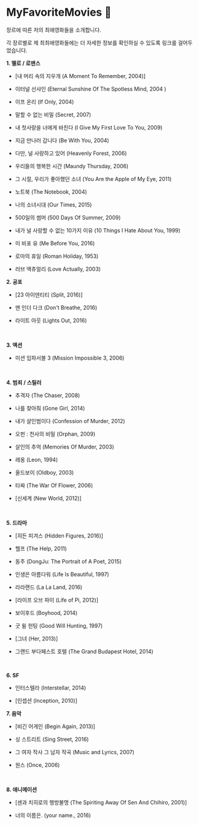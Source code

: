 

MyFavoriteMovies :whale:
==================

장르에 따른 저의 최애영화들을 소개합니다.

각 장르별로 제 최최애영화들에는 더 자세한 정보를 확인하실 수 있도록 링크를 걸어두었습니다.



**1. 멜로 / 로맨스**

- [내 머리 속의 지우개 (A Moment To Remember, 2004)]

- 이터널 선샤인 (Eternal Sunshine Of The Spotless Mind, 2004 )

- 이프 온리 (If Only, 2004)

- 말할 수 없는 비밀 (Secret, 2007)

- 내 첫사랑을 너에게 바친다 (I Give My First Love To You, 2009)

- 지금 만나러 갑니다 (Be With You, 2004)

- 다만, 널 사랑하고 있어 (Heavenly Forest, 2006)

- 우리들의 행복한 시간 (Maundy Thursday, 2006)

- 그 시절, 우리가 좋아했던 소녀 (You Are the Apple of My Eye, 2011)

- 노트북 (The Notebook, 2004)

- 나의 소녀시대 (Our Times, 2015)

- 500일의 썸머 (500 Days Of Summer, 2009)

- 내가 널 사랑할 수 없는 10가지 이유 (10 Things I Hate About You, 1999)

- 미 비포 유 (Me Before You, 2016)

- 로마의 휴일 (Roman Holiday, 1953)

- 러브 액츄얼리 (Love Actually, 2003)



**2. 공포**

- [23 아이덴티티 (Split, 2016)]

- 맨 인더 다크 (Don't Breathe, 2016)

- 라이트 아웃 (Lights Out, 2016)

  ​

**3. 액션**

- 미션 임파서블 3 (Mission Impossible 3, 2006) 

  ​

**4. 범죄 / 스릴러**

- 추격자 (The Chaser, 2008)

- 나를 찾아줘 (Gone Girl, 2014)

- 내가 살인범이다 (Confession of Murder, 2012)

- 오펀 : 천사의 비밀 (Orphan, 2009)

- 살인의 추억 (Memories Of Murder, 2003)

- 레옹 (Leon, 1994)

- 올드보이 (Oldboy, 2003)

- 타짜 (The War Of Flower, 2006)

- [신세계 (New World, 2012)]

  ​

**5. 드라마**

- [히든 피겨스 (Hidden Figures, 2016)]

- 헬프 (The Help, 2011)

- 동주 (DongJu: The Portrait of A Poet, 2015)

- 인생은 아름다워 (Life Is Beautiful, 1997)

- 라라랜드 (La La Land, 2016)

- [라이프 오브 파이 (Life of Pi, 2012)]

- 보이후드 (Boyhood, 2014)

- 굿 윌 헌팅 (Good Will Hunting, 1997)

- [그녀 (Her, 2013)]

- 그랜드 부다페스트 호텔 (The Grand Budapest Hotel, 2014)

  ​

**6. SF**

- 인터스텔라 (Interstellar, 2014)

- [인셉션 (Inception, 2010)]



**7. 음악**

- [비긴 어게인 (Begin Again, 2013)]

- 싱 스트리트 (Sing Street, 2016)

- 그 여자 작사 그 남자 작곡 (Music and Lyrics, 2007)

- 원스 (Once, 2006)

  ​

**8. 애니메이션**

- [센과 치히로의 행방불명 (The Spiriting Away Of Sen And Chihiro, 2001)]

- 너의 이름은.  (your name., 2016)


